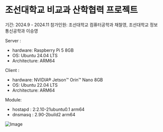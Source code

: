 # 조선대학교 비교과 산학협력 프로젝트

기간: 2024.9 - 2024.11
참가인원: 조선대학교 컴퓨터공학과 채철영, 조선대학교 정보통신공학과 이승영

Server : 
- hardware: Raspberry Pi 5 8GB
- OS: Ubuntu 24.04 LTS
- Architecture: ARM64 

Client : 
- hardware: NVIDIA® Jetson™ Orin™ Nano 8GB
- OS: Ubuntu 22.04 LTS
- Architecture: ARM64 

Module:
- hostapd : 2:2.10-21ubuntu0.1 arm64
- dnsmasq : 2.90-2build2 arm64

![Image](https://github.com/user-attachments/assets/dffefd5a-2fd5-4dc8-a6fe-8f5bba58648b)

